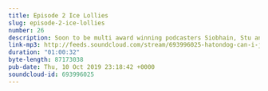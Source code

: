 ```yaml
---
title: Episode 2 Ice Lollies
slug: episode-2-ice-lollies
number: 26
description: Soon to be multi award winning podcasters Siobhain, Stu and Gemma are back with a brand new segment tackling all the news that’s not fit to print. Get in touch with us at @siobhainma @stuartmcp and @gemmaflynn to tell us if you agree with Stu that we’re ‘done with flavours’.
link-mp3: http://feeds.soundcloud.com/stream/693996025-hatondog-can-i-just-say-ep26-episode-2-ice-lollies.mp3
duration: "01:00:32"
byte-length: 87173038
pub-date: Thu, 10 Oct 2019 23:18:42 +0000
soundcloud-id: 693996025
---
```

